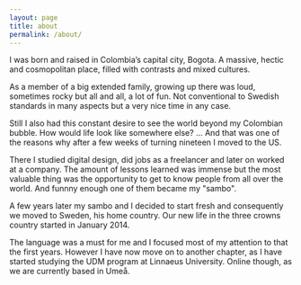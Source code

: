 ```yaml
---
layout: page
title: about
permalink: /about/
---
```

 
I was born and raised in Colombia’s capital city, Bogota. A massive, hectic and cosmopolitan place, filled with contrasts and mixed cultures.

As a member of a big extended family, growing up there was loud, sometimes rocky but all and all, a lot of fun. Not conventional to Swedish standards in many aspects
 but a very nice time in any case.

Still I also had this constant desire to see the world beyond my Colombian bubble. How would life look like somewhere 
else? ... And that was one of the reasons why after a few weeks of turning nineteen I moved to the US.

There I studied digital design, did jobs as a freelancer and later on worked at a company. The amount of lessons learned 
was immense but the most valuable thing was the opportunity to get to know people from all over the world. 
And funnny enough one of them became my "sambo".

A few years later my sambo and I decided to start fresh and consequently
we moved to Sweden, his home country. Our new life in the three crowns country started in January 2014.

The language was a must for me and I focused most of my attention to that the first years. 
However I have now move on to another chapter, as I have started studying the UDM program at Linnaeus University. 
Online though, as we are currently based in Umeå.
